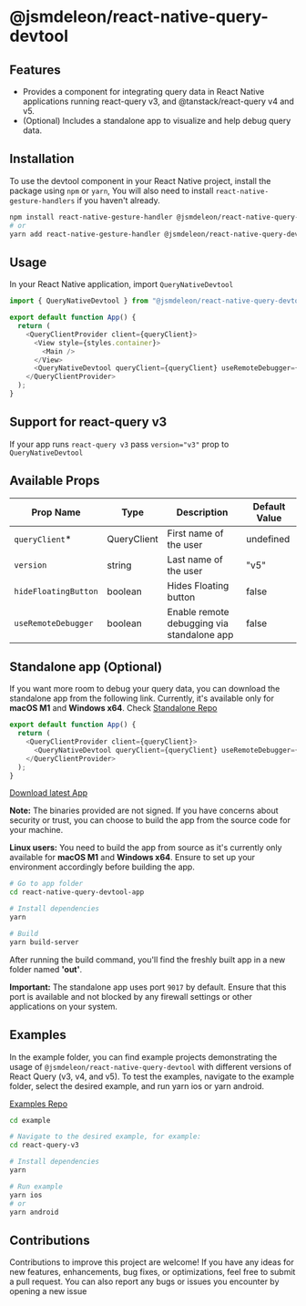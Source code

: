 # @jsmdeleon/react-native-query-devtool

## Features

- Provides a component for integrating query data in React Native applications running react-query v3, and @tanstack/react-query v4 and v5.
- (Optional) Includes a standalone app to visualize and help debug query data.

## Installation

To use the devtool component in your React Native project, install the package using `npm` or `yarn`, You will also need to install `react-native-gesture-handlers` if you haven't already.

```bash
npm install react-native-gesture-handler @jsmdeleon/react-native-query-devtool
# or
yarn add react-native-gesture-handler @jsmdeleon/react-native-query-devtool
```

## Usage

In your React Native application, import `QueryNativeDevtool`

```javascript
import { QueryNativeDevtool } from "@jsmdeleon/react-native-query-devtool";

export default function App() {
  return (
    <QueryClientProvider client={queryClient}>
      <View style={styles.container}>
        <Main />
      </View>
      <QueryNativeDevtool queryClient={queryClient} useRemoteDebugger={false} />
    </QueryClientProvider>
  );
}
```

## Support for react-query v3

If your app runs `react-query v3` pass `version="v3"` prop to `QueryNativeDevtool`

## Available Props

| Prop Name            | Type        | Description                                | Default Value |
| -------------------- | ----------- | ------------------------------------------ | ------------- |
| `queryClient`\*      | QueryClient | First name of the user                     | undefined     |
| `version`            | string      | Last name of the user                      | "v5"          |
| `hideFloatingButton` | boolean     | Hides Floating button                      | false         |
| `useRemoteDebugger`  | boolean     | Enable remote debugging via standalone app | false         |

## Standalone app (Optional)

If you want more room to debug your query data, you can download the standalone app from the following link. Currently, it's available only for **macOS M1** and **Windows x64**. Check [Standalone Repo](https://github.com/jossydeleon/react-native-query-devtool-monorepo/tree/main/packages/react-native-query-devtool-app)

```javascript
export default function App() {
  return (
    <QueryClientProvider client={queryClient}>
      <QueryNativeDevtool queryClient={queryClient} useRemoteDebugger={true} />
    </QueryClientProvider>
  );
}
```

[Download latest App](https://github.com/jossydeleon/react-native-query-devtool-monorepo/releases)

**Note:** The binaries provided are not signed. If you have concerns about security or trust, you can choose to build the app from the source code for your machine.

**Linux users:** You need to build the app from source as it's currently only available for **macOS M1** and **Windows x64**. Ensure to set up your environment accordingly before building the app.

```bash
# Go to app folder
cd react-native-query-devtool-app

# Install dependencies
yarn

# Build
yarn build-server
```

After running the build command, you'll find the freshly built app in a new folder named **'out'**.

**Important:** The standalone app uses port `9017` by default. Ensure that this port is available and not blocked by any firewall settings or other applications on your system.

## Examples

In the example folder, you can find example projects demonstrating the usage of `@jsmdeleon/react-native-query-devtool` with different versions of React Query (v3, v4, and v5). To test the examples, navigate to the example folder, select the desired example, and run yarn ios or yarn android.

[Examples Repo](https://github.com/jossydeleon/react-native-query-devtool-monorepo/tree/main/example)

```bash
cd example

# Navigate to the desired example, for example:
cd react-query-v3

# Install dependencies
yarn

# Run example
yarn ios
# or
yarn android
```

## Contributions

Contributions to improve this project are welcome! If you have any ideas for new features, enhancements, bug fixes, or optimizations, feel free to submit a pull request. You can also report any bugs or issues you encounter by opening a new issue
